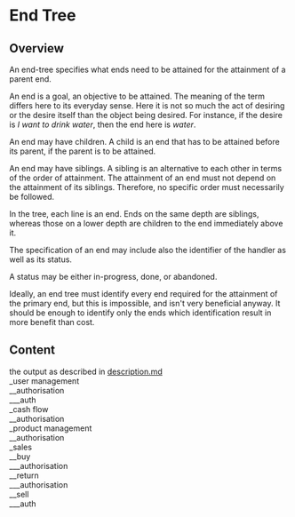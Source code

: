 # End Tree
## Overview
An end-tree specifies what ends need to be attained for the attainment of a parent end.

An end is a goal, an objective to be attained. The meaning of the term differs here to its everyday sense. Here it is not so much the act of desiring or the desire itself than the object being desired. For instance, if the desire is _I want to drink water_, then the end here is _water_.

An end may have children. A child is an end that has to be attained before its parent, if the parent is to be attained.

An end may have siblings. A sibling is an alternative to each other in terms of the order of attainment. The attainment of an end must not depend on the attainment of its siblings. Therefore, no specific order must necessarily be followed.

In the tree, each line is an end. Ends on the same depth are siblings, whereas those on a lower depth are children to the end immediately above it.

The specification of an end may include also the identifier of the handler as well as its status.

A status may be either in-progress, done, or abandoned.

Ideally, an end tree must identify every end required for the attainment of the primary end, but this is impossible, and isn't very beneficial anyway. It should be enough to identify only the ends which identification result in more benefit than cost.

## Content
the output as described in [description.md](description.md)\
_user management\
__authorisation\
___auth\
_cash flow\
__authorisation\
_product management\
__authorisation\
_sales\
__buy\
___authorisation\
__return\
___authorisation\
__sell\
___auth
